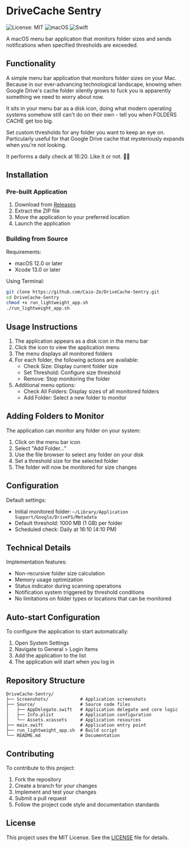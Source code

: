 # DriveCache Sentry

![License: MIT](https://img.shields.io/badge/License-MIT-green.svg)
![macOS](https://img.shields.io/badge/macOS-12.0%2B-blue)
![Swift](https://img.shields.io/badge/Swift-5.0-orange)

A macOS menu bar application that monitors folder sizes and sends notifications when specified thresholds are exceeded.

## Functionality

A simple menu bar application that monitors folder sizes on your Mac. Because in our ever-advancing technological landscape, knowing when Google Drive's cache folder silently grows to fuck you is apparently something we need to worry about now.

It sits in your menu bar as a disk icon, doing what modern operating systems somehow still can't do on their own - tell you when FOLDERS CACHE get too big.

Set custom thresholds for any folder you want to keep an eye on. Particularly useful for that Google Drive cache that mysteriously expands when you're not looking.

It performs a daily check at 16:20. Like it or not. 🏳️‍🌈

## Installation

### Pre-built Application

1. Download from [Releases](https://github.com/Caio-Ze/DriveCache-Sentry/releases)
2. Extract the ZIP file
3. Move the application to your preferred location
4. Launch the application

### Building from Source

Requirements:
- macOS 12.0 or later
- Xcode 13.0 or later

Using Terminal:
```bash
git clone https://github.com/Caio-Ze/DriveCache-Sentry.git
cd DriveCache-Sentry
chmod +x run_lightweight_app.sh
./run_lightweight_app.sh
```

## Usage Instructions

1. The application appears as a disk icon in the menu bar
2. Click the icon to view the application menu
3. The menu displays all monitored folders
4. For each folder, the following actions are available:
   - Check Size: Display current folder size
   - Set Threshold: Configure size threshold
   - Remove: Stop monitoring the folder
5. Additional menu options:
   - Check All Folders: Display sizes of all monitored folders
   - Add Folder: Select a new folder to monitor
   
## Adding Folders to Monitor

The application can monitor any folder on your system:
1. Click on the menu bar icon
2. Select "Add Folder..."
3. Use the file browser to select any folder on your disk
4. Set a threshold size for the selected folder
5. The folder will now be monitored for size changes

## Configuration

Default settings:
- Initial monitored folder: `~/Library/Application Support/Google/DriveFS/Metadata`
- Default threshold: 1000 MB (1 GB) per folder
- Scheduled check: Daily at 16:10 (4:10 PM)

## Technical Details

Implementation features:
- Non-recursive folder size calculation
- Memory usage optimization
- Status indicator during scanning operations
- Notification system triggered by threshold conditions
- No limitations on folder types or locations that can be monitored

## Auto-start Configuration

To configure the application to start automatically:

1. Open System Settings
2. Navigate to General > Login Items
3. Add the application to the list
4. The application will start when you log in

## Repository Structure

```
DriveCache-Sentry/
├── Screenshots/            # Application screenshots
├── Source/                 # Source code files
│   ├── AppDelegate.swift   # Application delegate and core logic
│   ├── Info.plist          # Application configuration
│   └── Assets.xcassets     # Application resources
├── main.swift              # Application entry point
├── run_lightweight_app.sh  # Build script
└── README.md               # Documentation
```

## Contributing

To contribute to this project:

1. Fork the repository
2. Create a branch for your changes
3. Implement and test your changes
4. Submit a pull request
5. Follow the project code style and documentation standards

## License

This project uses the MIT License. See the [LICENSE](LICENSE) file for details. 
